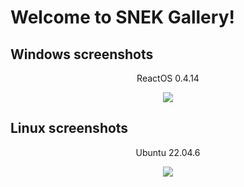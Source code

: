 # Welcome to SNEK Gallery!
## Windows screenshots
<div align="Center">
  
  ReactOS 0.4.14
  
  <img src="image/ReactOS.png">
</div>

## Linux screenshots
<div align="Center">
  
  Ubuntu 22.04.6
  
  <img src="image/Ubuntu-22.04.6-x64.png">
</div>

